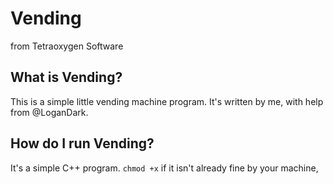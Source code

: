 # Vending
from Tetraoxygen Software

## What is Vending?
This is a simple little vending machine program. It's written by me, with help from @LoganDark.

## How do I run Vending?
It's a simple C++ program. `chmod +x` if it isn't already fine by your machine, 
